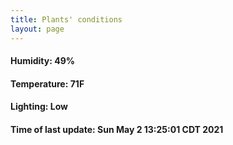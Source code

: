 ```yaml
---
title: Plants' conditions
layout: page
---
```



#### Humidity: 49%
#### Temperature: 71F
#### Lighting: Low
#### Time of last update: Sun May  2 13:25:01 CDT 2021
